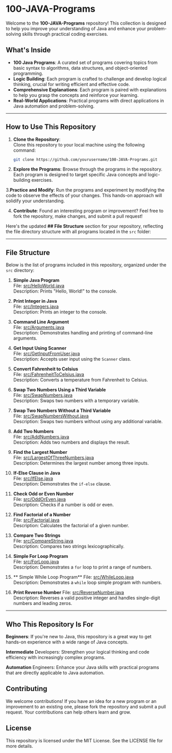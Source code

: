 # 100-JAVA-Programs

Welcome to the **100-JAVA-Programs** repository! This collection is designed to help you improve your understanding of Java and enhance your problem-solving skills through practical coding exercises.

## What's Inside

- **100 Java Programs**: A curated set of programs covering topics from basic syntax to algorithms, data structures, and object-oriented programming.
- **Logic Building**: Each program is crafted to challenge and develop logical thinking, crucial for writing efficient and effective code.
- **Comprehensive Explanations**: Each program is paired with explanations to help you grasp the concepts and reinforce your learning.
- **Real-World Applications**: Practical programs with direct applications in Java automation and problem-solving.

---
## How to Use This Repository

1. **Clone the Repository**:  
   Clone this repository to your local machine using the following command:  
   ```bash
   git clone https://github.com/yourusername/100-JAVA-Programs.git

2. **Explore the Programs**: Browse through the programs in the repository. Each program is designed to target specific Java concepts and logic-building exercises.

3.**Practice and Modify**: Run the programs and experiment by modifying the code to observe the effects of your changes. This hands-on approach will solidify your understanding.


4. **Contribute**: Found an interesting program or improvement? Feel free to fork the repository, make changes, and submit a pull request!


Here's the updated **## File Structure** section for your repository, reflecting the file directory structure with all programs located in the `src` folder:

---

## File Structure

Below is the list of programs included in this repository, organized under the `src` directory:

1. **Simple Java Program**  
   File: [src/HelloWorld.java](src/HelloWorld.java)  
   Description: Prints "Hello, World!" to the console.

2. **Print Integer in Java**  
   File: [src/Integers.java](src/Integers.java)  
   Description: Prints an integer to the console.

3. **Command Line Argument**  
   File: [src/Arguments.java](src/Arguments.java)  
   Description: Demonstrates handling and printing of command-line arguments.

4. **Get Input Using Scanner**  
   File: [src/GetInputFromUser.java](src/GetInputFromUser.java)  
   Description: Accepts user input using the `Scanner` class.

5. **Convert Fahrenheit to Celsius**  
   File: [src/FahrenheitToCelsius.java](src/FahrenheitToCelsius.java)  
   Description: Converts a temperature from Fahrenheit to Celsius.

6. **Swap Two Numbers Using a Third Variable**  
   File: [src/SwapNumbers.java](src/SwapNumbers.java)  
   Description: Swaps two numbers with a temporary variable.

7. **Swap Two Numbers Without a Third Variable**  
   File: [src/SwapNumbersWithout.java](src/SwapNumbersWithout.java)  
   Description: Swaps two numbers without using any additional variable.

8. **Add Two Numbers**  
   File: [src/AddNumbers.java](src/AddNumbers.java)  
   Description: Adds two numbers and displays the result.

9. **Find the Largest Number**  
   File: [src/LargestOfThreeNumbers.java](src/LargestOfThreeNumbers.java)  
   Description: Determines the largest number among three inputs.

10. **If-Else Clause in Java**  
    File: [src/IfElse.java](src/IfElse.java)  
    Description: Demonstrates the `if-else` clause.

11. **Check Odd or Even Number**  
    File: [src/OddOrEven.java](src/OddOrEven.java)  
    Description: Checks if a number is odd or even.

12. **Find Factorial of a Number**  
    File: [src/Factorial.java](src/Factorial.java)  
    Description: Calculates the factorial of a given number.

13. **Compare Two Strings**  
    File: [src/CompareString.java](src/CompareString.java)  
    Description: Compares two strings lexicographically.

14. **Simple For Loop Program**  
    File: [src/ForLoop.java](src/ForLoop.java)  
    Description: Demonstrates a `for` loop to print a range of numbers.
15. ** Simple While Loop Program**
    File: [src/WhileLoop.java](src/WhileLoop.java)  
    Description: Demonstrates a `while` loop simple program with numbers.
16. **Print Reverse Number**
    File: [src/ReverseNumber.java](src/ReverseNumber.java)  
    Description: Reverses a valid positive integer and handles single-digit numbers and leading zeros.


---

## Who This Repository Is For
**Beginners**: If you're new to Java, this repository is a great way to get hands-on experience with a wide range of Java concepts.

**Intermediate** Developers: Strengthen your logical thinking and code efficiency with increasingly complex programs.

**Automation** Engineers: Enhance your Java skills with practical programs that are directly applicable to Java automation.

## Contributing
We welcome contributions! If you have an idea for a new program or an improvement to an existing one, please fork the repository and submit a pull request. Your contributions can help others learn and grow.

## License
This repository is licensed under the MIT License. See the LICENSE file for more details.
